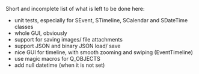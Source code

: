 Short and incomplete list of what is left to be done here:

- unit tests, especially for SEvent, STimeline, SCalendar and SDateTime classes
- whole GUI, obviously
- support for saving images/ file attachments
- support JSON and binary JSON load/ save
- nice GUI for timeline, with smooth zooming and swiping (EventTimeline)
- use magic macros for Q_OBJECTS
- add null datetime (when it is not set)
